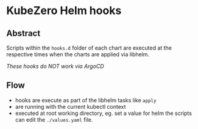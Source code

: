 # KubeZero Helm hooks

## Abstract
Scripts within the `hooks.d` folder of each chart are executed at the respective times when the charts are applied via libhelm.

*These hooks do NOT work via ArgoCD*

## Flow
- hooks are execute as part of the libhelm tasks like `apply`
- are running with the current kubectl context
- executed at root working directory, eg. set a value for helm the scripts can edit the `./values.yaml` file.

